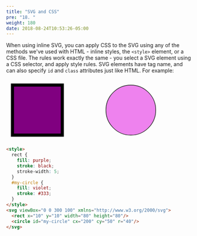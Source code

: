 ```yaml
---
title: "SVG and CSS"
pre: "18. "
weight: 180
date: 2018-08-24T10:53:26-05:00
---
```


When using inline SVG, you can apply CSS to the SVG using any of the methods we've used with HTML - inline styles, the `<style>` element, or a CSS file. The rules work exactly the same - you select a SVG element using a CSS selector, and apply style rules.  SVG elements have tag name, and can also specify `id` and `class` attributes just like HTML. For example:

<style>
  rect {
    fill: purple;
    stroke: black;
    stroke-width: 5;
  }
  #my-circle {
    fill: violet;
    stroke: #333;
  }
</style>
<svg viewBox="0 0 300 100" xmlns="http://www.w3.org/2000/svg">
  <rect x="10" y="10" width="80" height="80"/>
  <circle id="my-circle" cx="200" cy="50" r="40"/>
</svg>

```html
<style>
  rect {
    fill: purple;
    stroke: black;
    stroke-width: 5;
  }
  #my-circle {
    fill: violet;
    stroke: #333;
  }
</style>
<svg viewBox="0 0 300 100" xmlns="http://www.w3.org/2000/svg">
  <rect x="10" y="10" width="80" height="80"/>
  <circle id="my-circle" cx="200" cy="50" r="40"/>
</svg>
```
